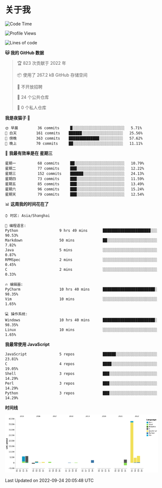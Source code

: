 # 关于我

<!--START_SECTION:waka-->
![Code Time](http://img.shields.io/badge/Code%20Time-651%20hrs%2051%20mins-blue)

![Profile Views](http://img.shields.io/badge/%E4%B8%AA%E4%BA%BA%E8%B5%84%E6%96%99%E8%A7%82%E7%9C%8B%E6%AC%A1%E6%95%B0-5-blue)

![Lines of code](https://img.shields.io/badge/%E4%BB%8E%E3%80%8CHello%20World%E3%80%8D%E8%B5%B7%E6%88%91%E5%B7%B2%E7%BB%8F%E5%86%99%E4%BA%86-67%20Thousand%20%E8%A1%8C%E4%BB%A3%E7%A0%81-blue)

**🐱 我的 GitHub 数据** 

> 🏆 823 次贡献于 2022 年
 > 
> 📦  使用了 267.2 kB GitHub 存储空间 
 > 
> 🚫 不开放招聘
 > 
> 📜 24 个公共仓库 
 > 
> 🔑 0 个私人仓库  
 > 
**我是夜猫子 🦉** 

```text
🌞 早晨         36 commits     █░░░░░░░░░░░░░░░░░░░░░░░░   5.71% 
🌆 白天         161 commits    ██████░░░░░░░░░░░░░░░░░░░   25.56% 
🌃 傍晚         363 commits    ██████████████░░░░░░░░░░░   57.62% 
🌙 晚上         70 commits     ██░░░░░░░░░░░░░░░░░░░░░░░   11.11%

```
📅 **我最有效率是在 星期三** 

```text
星期一          68 commits     ██░░░░░░░░░░░░░░░░░░░░░░░   10.79% 
星期二          77 commits     ███░░░░░░░░░░░░░░░░░░░░░░   12.22% 
星期三          152 commits    ██████░░░░░░░░░░░░░░░░░░░   24.13% 
星期四          73 commits     ███░░░░░░░░░░░░░░░░░░░░░░   11.59% 
星期五          85 commits     ███░░░░░░░░░░░░░░░░░░░░░░   13.49% 
星期六          96 commits     ███░░░░░░░░░░░░░░░░░░░░░░   15.24% 
星期天          79 commits     ███░░░░░░░░░░░░░░░░░░░░░░   12.54%

```


📊 **这周我的时间花在了** 

```text
⌚︎ 时区: Asia/Shanghai

💬 编程语言: 
Python                   9 hrs 49 mins       ██████████████████████░░░   90.53% 
Markdown                 50 mins             ██░░░░░░░░░░░░░░░░░░░░░░░   7.82% 
Java                     5 mins              ░░░░░░░░░░░░░░░░░░░░░░░░░   0.87% 
RPMSpec                  2 mins              ░░░░░░░░░░░░░░░░░░░░░░░░░   0.45% 
C                        2 mins              ░░░░░░░░░░░░░░░░░░░░░░░░░   0.33%

🔥 编辑器: 
PyCharm                  10 hrs 40 mins      ████████████████████████░   98.35% 
Vim                      10 mins             ░░░░░░░░░░░░░░░░░░░░░░░░░   1.65%

💻 操作系统: 
Windows                  10 hrs 40 mins      ████████████████████████░   98.35% 
Linux                    10 mins             ░░░░░░░░░░░░░░░░░░░░░░░░░   1.65%

```

**我最常使用 JavaScript** 

```text
JavaScript               5 repos             ██████░░░░░░░░░░░░░░░░░░░   23.81% 
C                        4 repos             ████░░░░░░░░░░░░░░░░░░░░░   19.05% 
Shell                    3 repos             ███░░░░░░░░░░░░░░░░░░░░░░   14.29% 
Perl                     3 repos             ███░░░░░░░░░░░░░░░░░░░░░░   14.29% 
Python                   3 repos             ███░░░░░░░░░░░░░░░░░░░░░░   14.29%

```


**时间线**

![Chart not found](https://raw.githubusercontent.com/Arondight/Arondight/master/charts/bar_graph.png) 


 Last Updated on 2022-09-24 20:05:48 UTC
<!--END_SECTION:waka-->

